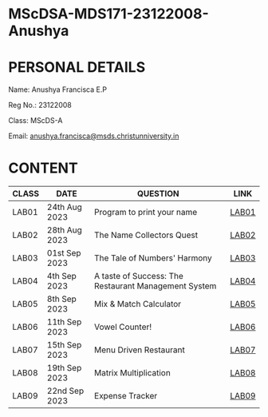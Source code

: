 # MScDSA-MDS171-23122008-Anushya

# PERSONAL DETAILS
Name: Anushya Francisca E.P

Reg No.: 23122008

Class: MScDS-A

Email: anushya.francisca@msds.christunniversity.in

# CONTENT

|CLASS|DATE|QUESTION|LINK
|-----|----------|----------------------------------------|--------------------------------
|LAB01|24th Aug 2023|Program to print your name|[LAB01](https://github.com/AnushyaFranicisca/MScDSA-MDS171-23122008-Anushya/blob/main/LAB01.ipynb)
|LAB02|28th Aug 2023|The Name Collectors Quest|[LAB02](https://github.com/AnushyaFranicisca/MScDSA-MDS171-23122008-Anushya/blob/main/LAB02.ipynb)
|LAB03|01st Sep 2023|The Tale of Numbers' Harmony|[LAB03](https://github.com/AnushyaFranicisca/MScDSA-MDS171-23122008-Anushya/blob/main/LAB03.ipynb)
|LAB04|4th Sep 2023|A taste of Success: The Restaurant Management System|[LAB04](https://github.com/AnushyaFranicisca/MScDSA-MDS171-23122008-Anushya/blob/main/LAB04.ipynb)
|LAB05|8th Sep 2023|Mix & Match Calculator|[LAB05](https://github.com/AnushyaFranicisca/MScDSA-MDS171-23122008-Anushya/tree/main/LAB05)
|LAB06|11th Sep 2023|Vowel Counter!|[LAB06](https://github.com/AnushyaFranicisca/MScDSA-MDS171-23122008-Anushya/blob/main/LAB06.ipynb)
|LAB07|15th Sep 2023|Menu Driven Restaurant|[LAB07](https://github.com/AnushyaFranicisca/MScDSA-MDS171-23122008-Anushya/blob/main/LAB07.ipynb)
|LAB08|19th Sep 2023|Matrix Multiplication|[LAB08](https://github.com/AnushyaFranicisca/MScDSA-MDS171-23122008-Anushya/blob/main/LAB08.ipynb)
|LAB09|22nd Sep 2023|Expense Tracker|[LAB09](https://github.com/AnushyaFranicisca/MScDSA-MDS171-23122008-Anushya/tree/master/LAB09)